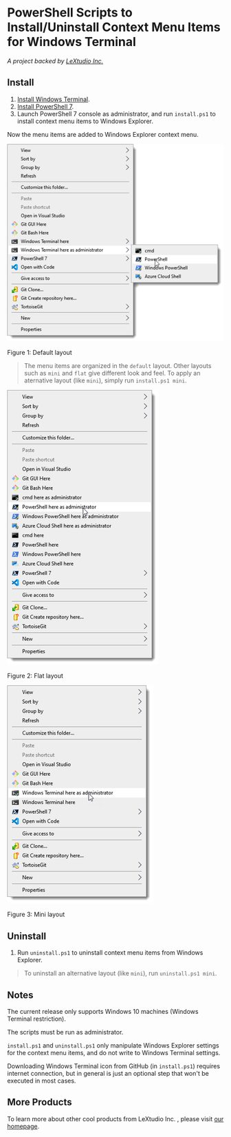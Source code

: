 # PowerShell Scripts to Install/Uninstall Context Menu Items for Windows Terminal

*A project backed by [LeXtudio Inc.](https://www.lextudio.com)*

## Install

1. [Install Windows Terminal](https://github.com/microsoft/terminal).
1. [Install PowerShell 7](https://docs.microsoft.com/en-us/powershell/scripting/install/installing-powershell-core-on-windows?view=powershell-7).
1. Launch PowerShell 7 console as administrator, and run `install.ps1` to install context menu items to Windows Explorer.

Now the menu items are added to Windows Explorer context menu.

![default layout](default.png)

Figure 1: Default layout

> The menu items are organized in the `default` layout. Other layouts such as `mini` and `flat` give different look and feel. To apply an aternative layout (like `mini`), simply run `install.ps1 mini`.

![flat layout](flat.png)

Figure 2: Flat layout

![mini layout](mini.png)

Figure 3: Mini layout

## Uninstall
1. Run `uninstall.ps1` to uninstall context menu items from Windows Explorer.

> To uninstall an alternative layout (like `mini`), run `uninstall.ps1 mini`.

## Notes
The current release only supports Windows 10 machines (Windows Terminal restriction).

The scripts must be run as administrator.

`install.ps1` and `uninstall.ps1` only manipulate Windows Explorer settings for the context menu items, and do not write to Windows Terminal settings.

Downloading Windows Terminal icon from GitHub (in `install.ps1`) requires internet connection, but in general is just an optional step that won't be executed in most cases.

## More Products
To learn more about other cool products from LeXtudio Inc. , please visit [our homepage](https://www.lextudio.com/#projects).
